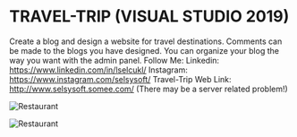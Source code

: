 # TRAVEL-TRIP (VISUAL STUDIO 2019)
Create a blog and design a website for travel destinations. Comments can be made to the blogs you have designed. You can organize your blog the way you want with the admin panel.
Follow Me: 
Linkedin: https://www.linkedin.com/in/lselcukl/ 
Instagram: https://www.instagram.com/selsysoft/
Travel-Trip Web Link: http://www.selsysoft.somee.com/ (There may be a server related problem!)

![Restaurant](https://user-images.githubusercontent.com/67559667/98141114-4f2bbb00-1ed7-11eb-86a3-a46ef1e225e5.png)

![Restaurant](https://user-images.githubusercontent.com/67559667/98141390-9d40be80-1ed7-11eb-8877-0ae46566a13e.png)
